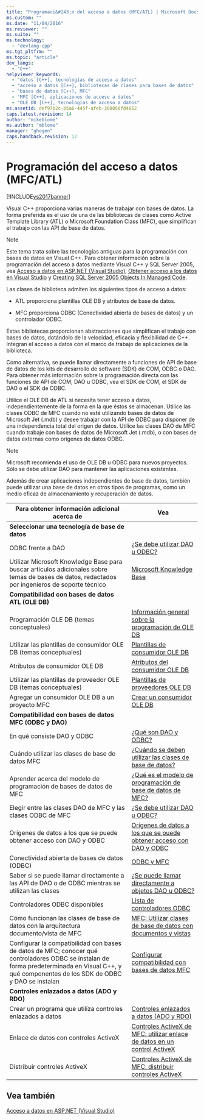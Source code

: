 ```yaml
---
title: "Programaci&#243;n del acceso a datos (MFC/ATL) | Microsoft Docs"
ms.custom: ""
ms.date: "11/04/2016"
ms.reviewer: ""
ms.suite: ""
ms.technology: 
  - "devlang-cpp"
ms.tgt_pltfrm: ""
ms.topic: "article"
dev_langs: 
  - "C++"
helpviewer_keywords: 
  - "datos [C++], tecnologías de acceso a datos"
  - "acceso a datos [C++], bibliotecas de clases para bases de datos"
  - "bases de datos [C++], MFC"
  - "MFC [C++], aplicaciones de acceso a datos"
  - "OLE DB [C++], tecnologías de acceso a datos"
ms.assetid: def97b2c-b5a6-445f-afeb-308050fd4852
caps.latest.revision: 14
author: "mikeblome"
ms.author: "mblome"
manager: "ghogen"
caps.handback.revision: 12
---
```

# Programaci&#243;n del acceso a datos (MFC/ATL)
[!INCLUDE[vs2017banner](../assembler/inline/includes/vs2017banner.md)]

Visual C\+\+ proporciona varias maneras de trabajar con bases de datos.  La forma preferida es el uso de una de las bibliotecas de clases como Active Template Library \(ATL\) o Microsoft Foundation Class \(MFC\), que simplifican el trabajo con las API de base de datos.  
  
> [!NOTE]
>  Este tema trata sobre las tecnologías antiguas para la programación con bases de datos en Visual C\+\+.  Para obtener información sobre la programación del acceso a datos mediante Visual C\+\+ y SQL Server 2005, vea [Acceso a datos en ASP.NET \(Visual Studio\)](../dotnet/data-access-using-adonet-cpp-cli.md), [Obtener acceso a los datos en Visual Studio](../Topic/Accessing%20data%20in%20Visual%20Studio.md) y [Creating SQL Server 2005 Objects In Managed Code](http://msdn.microsoft.com/es-es/5358a825-e19b-49aa-8214-674ce5fed1da).  
  
 Las clases de biblioteca admiten los siguientes tipos de acceso a datos:  
  
-   ATL proporciona plantillas OLE DB y atributos de base de datos.  
  
-   MFC proporciona ODBC \(Conectividad abierta de bases de datos\) y un controlador ODBC.  
  
 Estas bibliotecas proporcionan abstracciones que simplifican el trabajo con bases de datos, dotándolo de la velocidad, eficacia y flexibilidad de C\+\+.  Integran el acceso a datos con el marco de trabajo de aplicaciones de la biblioteca.  
  
 Como alternativa, se puede llamar directamente a funciones de API de base de datos de los kits de desarrollo de software \(SDK\) de COM, ODBC o DAO.  Para obtener más información sobre la programación directa con las funciones de API de COM, DAO u ODBC, vea el SDK de COM, el SDK de DAO o el SDK de ODBC.  
  
 Utilice el OLE DB de ATL si necesita tener acceso a datos, independientemente de la forma en la que éstos se almacenan.  Utilice las clases ODBC de MFC cuando no esté utilizando bases de datos de Microsoft Jet \(.mdb\) y desee trabajar con la API de ODBC para disponer de una independencia total del origen de datos.  Utilice las clases DAO de MFC cuando trabaje con bases de datos de Microsoft Jet \(.mdb\), o con bases de datos externas como orígenes de datos ODBC.  
  
> [!NOTE]
>  Microsoft recomienda el uso de OLE DB u ODBC para nuevos proyectos.  Sólo se debe utilizar DAO para mantener las aplicaciones existentes.  
  
 Además de crear aplicaciones independientes de base de datos, también puede utilizar una base de datos en otros tipos de programas, como un medio eficaz de almacenamiento y recuperación de datos.  
  
|Para obtener información adicional acerca de|Vea|  
|--------------------------------------------------|---------|  
|**Seleccionar una tecnología de base de datos**||  
|ODBC frente a  DAO|[¿Se debe utilizar DAO u ODBC?](../data/should-i-use-dao-or-odbc-q.md)|  
|Utilizar Microsoft Knowledge Base para buscar artículos adicionales sobre temas de bases de datos, redactados por ingenieros de soporte técnico|[Microsoft Knowledge Base](../data/where-can-i-find-microsoft-knowledge-base-articles-on-database-topics-q.md)|  
|**Compatibilidad con bases de datos ATL \(OLE DB\)**||  
|Programación OLE DB \(temas conceptuales\)|[Información general sobre la programación de OLE DB](../data/oledb/ole-db-programming-overview.md)|  
|Utilizar las plantillas de consumidor OLE DB \(temas conceptuales\)|[Plantillas de consumidor OLE DB](../data/oledb/ole-db-consumer-templates-cpp.md)|  
|Atributos de consumidor OLE DB|[Atributos del consumidor OLE DB](../windows/ole-db-consumer-attributes.md)|  
|Utilizar las plantillas de proveedor OLE DB \(temas conceptuales\)|[Plantillas de proveedores OLE DB](../data/oledb/ole-db-provider-templates-cpp.md)|  
|Agregar un consumidor OLE DB a un proyecto MFC|[Crear un consumidor OLE DB](../data/oledb/creating-an-ole-db-consumer.md)|  
|**Compatibilidad con bases de datos MFC \(ODBC y DAO\)**||  
|En qué consiste DAO y ODBC|[¿Qué son DAO y ODBC?](../data/what-are-dao-and-odbc-q.md)|  
|Cuándo utilizar las clases de base de datos MFC|[¿Cuándo se deben utilizar las clases de base de datos?](../data/when-should-i-use-the-database-classes-q.md)|  
|Aprender acerca del modelo de programación de bases de datos de MFC|[¿Qué es el modelo de programación de base de datos de MFC?](../data/what-is-the-mfc-database-programming-model-q.md)|  
|Elegir entre las clases DAO de MFC y las clases ODBC de MFC|[¿Se debe utilizar DAO u ODBC?](../data/should-i-use-dao-or-odbc-q.md)|  
|Orígenes de datos a los que se puede obtener acceso con DAO y ODBC|[Orígenes de datos a los que se puede obtener acceso con DAO y ODBC](../data/what-data-sources-can-i-access-with-dao-and-odbc-q.md)|  
|Conectividad abierta de bases de datos \(ODBC\)|[ODBC y MFC](../data/odbc/odbc-and-mfc.md)|  
|Saber si se puede llamar directamente a las API de DAO o de ODBC mientras se utilizan las clases|[¿Se puede llamar directamente a objetos DAO u ODBC?](../data/can-i-call-dao-or-odbc-directly-q.md)|  
|Controladores ODBC disponibles|[Lista de controladores ODBC](../data/odbc/odbc-driver-list.md)|  
|Cómo funcionan las clases de base de datos con la arquitectura documento\/vista de MFC|[MFC: Utilizar clases de base de datos con documentos y vistas](../data/mfc-using-database-classes-with-documents-and-views.md)|  
|Configurar la compatibilidad con bases de datos de MFC; conocer qué controladores ODBC se instalan de forma predeterminada en Visual C\+\+, y qué componentes de los SDK de ODBC y DAO se instalan|[Configurar compatibilidad con bases de datos MFC](../data/installing-mfc-database-support.md)|  
|**Controles enlazados a datos \(ADO y RDO\)**||  
|Crear un programa que utiliza controles enlazados a datos|[Controles enlazados a datos \(ADO y RDO\)](../data/ado-rdo/data-bound-controls-ado-and-rdo.md)|  
|Enlace de datos con controles ActiveX|[Controles ActiveX de MFC: utilizar enlace de datos en un control ActiveX](../mfc/mfc-activex-controls-using-data-binding-in-an-activex-control.md)|  
|Distribuir controles ActiveX|[Controles ActiveX de MFC: distribuir controles ActiveX](../mfc/mfc-activex-controls-distributing-activex-controls.md)|  
  
## Vea también  
 [Acceso a datos en ASP.NET \(Visual Studio\)](../Topic/Data%20Access%20in%20Visual%20C++.md)